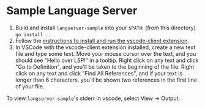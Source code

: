 # Sample Language Server

1. Build and install `langserver-sample` into your `$PATH`: (from this directory) `go install .`.
1. Follow the [instructions to install and run the vscode-client extension](../vscode-client/README.md).
1. In VSCode with the vscode-client extension installed, create a new text file and type some text.
Move your mouse cursor over the text, and you should see "Hello over LSP!" in a tooltip. Right click on
any text and click "Go to Definition", and you'll be taken to the beginning of the file. Right click on any
text and click "Find All References", and if your text is longer than 6 characters, you'll be shown two
references in the first line of your file.

To view `langserver-sample`'s stderr in vscode, select View → Output.
